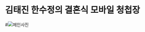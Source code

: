 # 김태진 한수정의 결혼식 모바일 청첩장

#![메인사진](https://github.com/AndersonChoi/wedding-card/raw/master/docs/images/pic2.jpeg)
